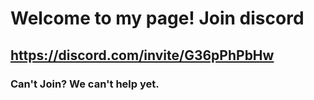 # Welcome to my page! Join discord
## https://discord.com/invite/G36pPhPbHw
### Can't Join? We can't help yet.

